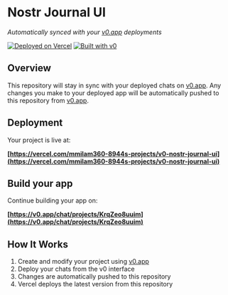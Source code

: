 # Nostr Journal UI

*Automatically synced with your [v0.app](https://v0.app) deployments*

[![Deployed on Vercel](https://img.shields.io/badge/Deployed%20on-Vercel-black?style=for-the-badge&logo=vercel)](https://vercel.com/mmilam360-8944s-projects/v0-nostr-journal-ui)
[![Built with v0](https://img.shields.io/badge/Built%20with-v0.app-black?style=for-the-badge)](https://v0.app/chat/projects/KrqZeo8uuim)

## Overview



This repository will stay in sync with your deployed chats on [v0.app](https://v0.app).
Any changes you make to your deployed app will be automatically pushed to this repository from [v0.app](https://v0.app).

## Deployment

Your project is live at:

**[https://vercel.com/mmilam360-8944s-projects/v0-nostr-journal-ui](https://vercel.com/mmilam360-8944s-projects/v0-nostr-journal-ui)**

## Build your app

Continue building your app on:

**[https://v0.app/chat/projects/KrqZeo8uuim](https://v0.app/chat/projects/KrqZeo8uuim)**

## How It Works

1. Create and modify your project using [v0.app](https://v0.app)
2. Deploy your chats from the v0 interface
3. Changes are automatically pushed to this repository
4. Vercel deploys the latest version from this repository
